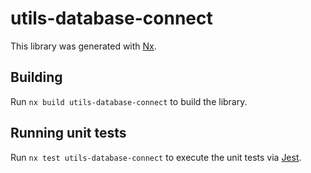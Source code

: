 # utils-database-connect

This library was generated with [Nx](https://nx.dev).

## Building

Run `nx build utils-database-connect` to build the library.

## Running unit tests

Run `nx test utils-database-connect` to execute the unit tests via [Jest](https://jestjs.io).
